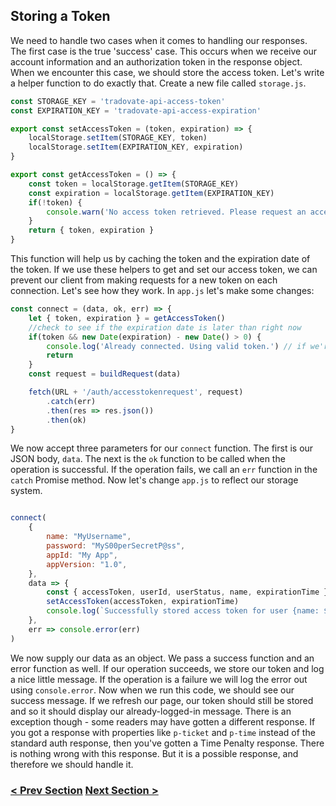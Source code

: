 ## Storing a Token
We need to handle two cases when it comes to handling our responses. The first case is the true 'success' case.
This occurs when we receive our account information and an authorization token in the response object. When we
encounter this case, we should store the access token. Let's write a helper function to do exactly that.
Create a new file called `storage.js`. 

```javascript
const STORAGE_KEY = 'tradovate-api-access-token'
const EXPIRATION_KEY = 'tradovate-api-access-expiration'

export const setAccessToken = (token, expiration) => {
    localStorage.setItem(STORAGE_KEY, token)
    localStorage.setItem(EXPIRATION_KEY, expiration)
}

export const getAccessToken = () => {
    const token = localStorage.getItem(STORAGE_KEY)
    const expiration = localStorage.getItem(EXPIRATION_KEY)
    if(!token) {
        console.warn('No access token retrieved. Please request an access token.')
    }
    return { token, expiration }
}
```

This function will help us by caching the token and the expiration date of the token. If we use these helpers
to get and set our access token, we can prevent our client from making requests for a new token on each connection.
Let's see how they work. In `app.js` let's make some changes:

```javascript
const connect = (data, ok, err) => {
    let { token, expiration } = getAccessToken()
    //check to see if the expiration date is later than right now
    if(token && new Date(expiration) - new Date() > 0) {
        console.log('Already connected. Using valid token.') // if we're connected we don't need a new token.
        return
    }
    const request = buildRequest(data)

    fetch(URL + '/auth/accesstokenrequest', request)
        .catch(err)
        .then(res => res.json())
        .then(ok)        
}
```

We now accept three parameters for our `connect` function. The first is our JSON body, `data`. The next is the `ok` function
to be called when the operation is successful. If the operation fails, we call an `err` function in the `catch` Promise method.
Now let's change `app.js` to reflect our storage system.

```javascript

connect(
    {
        name: "MyUsername",
        password: "MyS00perSecretP@ss",
        appId: "My App",
        appVersion: "1.0",
    },
    data => {
        const { accessToken, userId, userStatus, name, expirationTime } = data
        setAccessToken(accessToken, expirationTime)
        console.log(`Successfully stored access token for user {name: ${name}, ID: ${userId}, status: ${userStatus}}.`)
    },
    err => console.error(err)
)

```

We now supply our data as an object. We pass a success function and an error function as well. If our operation succeeds,
we store our token and log a nice little message. If the operation is a failure we will log the error out using `console.error`.
Now when we run this code, we should see our success message. If we refresh our page, our token should still be stored and so
it should display our already-logged-in message. There is an exception though - some readers may have gotten a different response.
If you got a response with properties like `p-ticket` and `p-time` instead of the standard auth response, then you've gotten a 
Time Penalty response. There is nothing wrong with this response. But it is a possible response, and therefore we should handle it.

### [< Prev Section](https://github.com/tradovate/example-api-js/tree/main/tutorial/EX-1-Simple-Request) [Next Section >](https://github.com/tradovate/example-api-js/tree/main/tutorial/Access/EX-3-Time-Penalty)